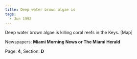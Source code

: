 ```yaml
---  
title: Deep water brown algae is  
tags:  
  - Jun 1992  
---  
```

  
Deep water brown algae is killing coral reefs in the Keys. [Map]  
  
Newspapers: **Miami Morning News or The Miami Herald**  
  
Page: **4**, Section: **D** 
